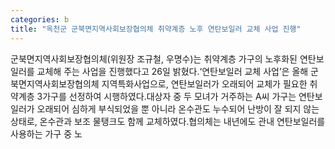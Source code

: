 ```yaml
---
categories: b
title: "옥천군 군북면지역사회보장협의체 취약계층 노후 연탄보일러 교체 사업 진행"
---
```

군북면지역사회보장협의체(위원장 조규철, 우명수)는 취약계층 가구의 노후화된 연탄보일러를 교체해 주는 사업을 진행했다고 26일 밝혔다.&lsquo;연탄보일러 교체 사업&rsquo;은 올해 군북면지역사회보장협의체 지역특화사업으로, 연탄보일러가 오래되어 교체가 필요한 취약계층 3가구를 선정하여 시행하였다.대상자 중 두 모녀가 거주하는 A씨 가구는 연탄보일러가 오래되어 심하게 부식되었을 뿐 아니라 온수관도 누수되어 난방이 잘 되지 않는 상태로, 온수관과 보조 물탱크도 함께 교체하였다.협의체는 내년에도 관내 연탄보일러를 사용하는 가구 중 노